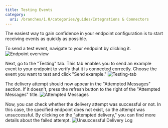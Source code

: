 ```yaml
---
title: Testing Events
category:
  uri: /branches/1.0/categories/guides/Integrations & Connectors
---
```

The easiest way to gain confidence in your endpoint configuration is to start receiving events as quickly as possible.

To send a test event, navigate to your endpoint by clicking it.
![Endpoint overview](https://cdn.statically.io/gh/trackunit/developer-hub/master/guides/webhooks/webhooks-endpoint-overview.png)

Next, go to the "Testing" tab. This tab enables you to send an example event to your endpoint to verify that it is connected correctly. Choose the event you want to test and click "Send example."
![Testing-tab](https://cdn.statically.io/gh/trackunit/developer-hub/master/guides/webhooks/webhooks-endpoint-testing.png)

The delivery attempt should now appear in the "Attempted Messages" section. If it doesn't, press the refresh button to the right of the "Attempted Messages" title.
![Attempted Messages](https://cdn.statically.io/gh/trackunit/developer-hub/master/guides/webhooks/webhooks-endpoint-attempted-delivery.png)

Now, you can check whether the delivery attempt was successful or not. In this case, the specified endpoint does not exist, so the attempt was unsuccessful. By clicking on the "attempted delivery," you can find more details about the failed attempt.
![Unsuccessful Delivery Log](https://cdn.statically.io/gh/trackunit/developer-hub/master/guides/webhooks/webhooks-endpoint-unsuccessful-delivery.png)
